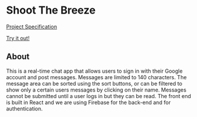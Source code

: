 # Shoot The Breeze

[Project Specification](http://frontend.turing.io/projects/shoot-the-breeze)

[Try it out!](https://shoot-the-breeze-9f4d8.firebaseapp.com/)

## About
This is a real-time chat app that allows users to sign in with their Google account and post messages.  Messages are limited to 140 characters.  The message area can be sorted using the sort buttons, or can be filtered to show only a certain users messages by clicking on their name.  Messages cannot be submitted until a user logs in but they can be read.  The front end is built in React and we are using Firebase for the back-end and for authentication.
